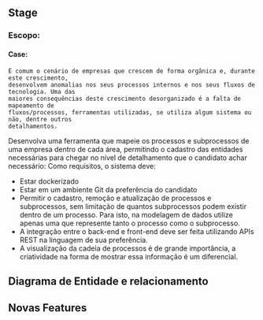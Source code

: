 ## Stage
### Escopo:
#### Case:
```
É comum o cenário de empresas que crescem de forma orgânica e, durante este crescimento, 
desenvolvem anomalias nos seus processos internos e nos seus fluxos de tecnologia. Uma das 
maiores consequências deste crescimento desorganizado é a falta de mapeamento de 
fluxos/processos, ferramentas utilizadas, se utiliza algum sistema ou não, dentre outros 
detalhamentos.
```

Desenvolva uma ferramenta que mapeie os processos e subprocessos de uma empresa dentro 
de cada área, permitindo o cadastro das entidades necessárias para chegar no nível de 
detalhamento que o candidato achar necessário:
Como requisitos, o sistema deve:
* Estar dockerizado
* Estar em um ambiente Git da preferência do candidato
* Permitir o cadastro, remoção e atualização de processos e subprocessos, sem 
limitação de quantos subprocessos podem existir dentro de um processo. Para isto, na 
modelagem de dados utilize apenas uma que represente tanto o processo como o 
subprocesso.
* A integração entre o back-end e front-end deve ser feita utilizando APIs REST na 
linguagem de sua preferência.
* A visualização da cadeia de processos é de grande importância, a criatividade na forma 
de mostrar essa informação é um diferencial.


## Diagrama de Entidade e relacionamento


## Novas Features